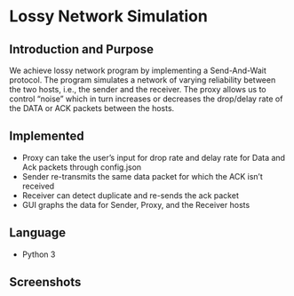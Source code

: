 # Lossy Network Simulation

## Introduction and Purpose
We achieve lossy network program by implementing a Send-And-Wait protocol. The program simulates a network of varying reliability between the two hosts, i.e., the sender and the receiver. The proxy allows us to control “noise” which in turn increases or decreases the drop/delay rate of the DATA or ACK packets between the hosts.

## Implemented
- Proxy can take the user’s input for drop rate and delay rate for Data and Ack packets through config.json
- Sender re-transmits the same data packet for which the ACK isn’t received
- Receiver can detect duplicate and re-sends the ack packet
- GUI graphs the data for Sender, Proxy, and the Receiver hosts

## Language 
- Python 3

## Screenshots